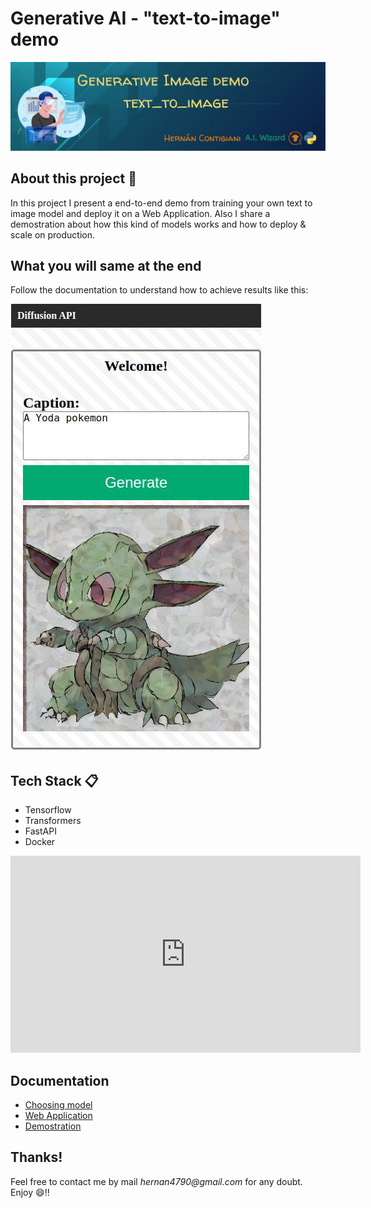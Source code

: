 # Generative AI - "text-to-image" demo
![banner](banner.jpg)

## About this project 🚀
In this project I present a end-to-end demo from training your own text to image model and deploy it on a Web Application. Also I share a demostration about how this kind of models works and how to deploy & scale on production.


## What you will same at the end
Follow the documentation to understand how to achieve results like this:

![yodamon](/docs/2-web_application/result2.jpg)


## Tech Stack 📋
- Tensorflow
- Transformers
- FastAPI
- Docker

<iframe width="560" height="315" src="https://www.youtube.com/embed/aORwSUvKi7U" title="YouTube video player" frameborder="0" allow="accelerometer; autoplay; clipboard-write; encrypted-media; gyroscope; picture-in-picture; web-share" allowfullscreen></iframe>


## Documentation
- [Choosing model](/docs/1-choosing_model/README.md)
- [Web Application](/docs/2-web_application/README.md)
- [Demostration](/docs/3-demonstration/README.md)


## Thanks!
Feel free to contact me by mail _hernan4790@gmail.com_ for any doubt.\
Enjoy :smile:!!
